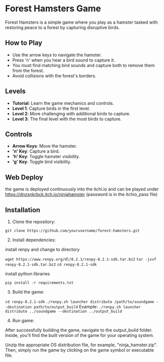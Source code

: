 # Forest Hamsters Game

Forest Hamsters is a simple game where you play as a hamster tasked with restoring peace to a forest by capturing disruptive birds.

## How to Play

- Use the arrow keys to navigate the hamster.
- Press 'n' when you hear a bird sound to capture it.
- You must find matching bird sounds and capture both to remove them from the forest.
- Avoid collisions with the forest's borders.

## Levels

- **Tutorial**: Learn the game mechanics and controls.
- **Level 1**: Capture birds in the first level.
- **Level 2**: More challenging with additional birds to capture.
- **Level 3**: The final level with the most birds to capture.

## Controls

- **Arrow Keys**: Move the hamster.
- **'n' Key**: Capture a bird.
- **'h' Key**: Toggle hamster visibility.
- **'g' Key**: Toggle bird visibility.


## Web Deploy

the game is deployed continuously into the itchi.io and can be played under https://dnzsnkrbck.itch.io/ninjahamster
(password is in the itchio_pass file)


## Installation

1. Clone the repository:

`git clone https://github.com/yourusername/forest-hamsters.git`

2. Install dependencies:

install renpy and change to directory

`wget https://www.renpy.org/dl/8.2.1/renpy-8.2.1-sdk.tar.bz2`
`tar -jxvf renpy-8.2.1-sdk.tar.bz2`
`cd renpy-8.2.1-sdk`

install python libraries 

`pip install -r requirements.txt`

3. Build the game:

`cd renpy-8.2.1-sdk`
`./renpy.sh launcher distribute /path/to/soundgame --destination path/to/output_build`
Example: `./renpy.sh launcher distribute ../soundgame --destination ../output_build`

4. Run game:

After successfully building the game, navigate to the output_build folder. Inside, you'll find the built version of the game for your operating system.

Unzip the appropriate OS distribution file, for example, "ninja_hamster.zip". Then, simply run the game by clicking on the game symbol or executable file.






